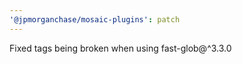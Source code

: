 ```yaml
---
'@jpmorganchase/mosaic-plugins': patch
---
```


Fixed tags being broken when using fast-glob@^3.3.0

